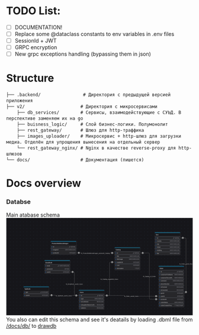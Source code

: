 # TODO List:
- [ ] DOCUMENTATION!
- [ ] Replace some @dataclass constants to env variables in .env files
- [ ] SessionId + JWT
- [ ] GRPC encryption
- [ ] New grpc exceptions handling (bypassing them in json)

# Structure
```
├── .backend/                # Директория с предыдущей версией приложения
├── v2/                     # Директория с микросервисами
    ├── db_services/        # Сервисы, взаимодействующие с СУЬД. В перспективе заменяем их на go
    ├── buisness_logic/     # Слой бизнес-логики. Полумонолит
    ├── rest_gateway/       # Шлюз для http-траффика
    ├── images_uploader/    # Микросервис + http-шлюз для загрузки медиа. Отделён для упрощения вынесения на отдельный сервер
    └── rest_gateway_nginx/ # Nginx в качестве reverse-proxy для http-шлюзов
└── docs/                   # Документация (пишется)
```

# Docs overview
### Databse
Main atabase schema
![schema](https://github.com/NF-coder/flowers-backend/blob/master/docs/db/diagram.png?raw=true)
You also can edit this schema and see it's deatails by loading .dbml file from [/docs/db/](https://github.com/NF-coder/flowers-backend/tree/master/docs/db) to [drawdb](https://www.drawdb.app/editor)
